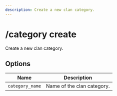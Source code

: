 ```yaml
---
description: Create a new clan category.
---
```


# /category create

Create a new clan category.

## Options

| Name | Description |
|------|-------------|
| `category_name` | Name of the clan category. |

